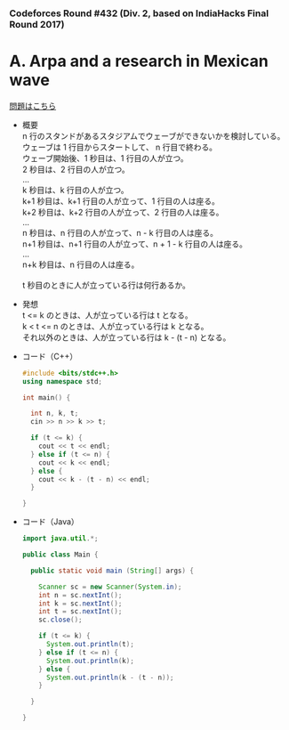 ### Codeforces Round #432 (Div. 2, based on IndiaHacks Final Round 2017)

# A. Arpa and a research in Mexican wave

  [問題はこちら](https://codeforces.com/problemset/problem/851/A)
  
- 概要<br>
  n 行のスタンドがあるスタジアムでウェーブができないかを検討している。<br>
  ウェーブは 1 行目からスタートして、 n 行目で終わる。<br>
  ウェーブ開始後、1 秒目は、1 行目の人が立つ。<br>
  2 秒目は、2 行目の人が立つ。<br>
  ...<br>
  k 秒目は、k 行目の人が立つ。<br>
  k+1 秒目は、k+1 行目の人が立って、1 行目の人は座る。<br>
  k+2 秒目は、k+2 行目の人が立って、2 行目の人は座る。<br>
  ...<br>
  n 秒目は、n 行目の人が立って、n - k 行目の人は座る。<br>
  n+1 秒目は、n+1 行目の人が立って、n + 1 - k 行目の人は座る。<br>
  ...<br>
  n+k 秒目は、n 行目の人は座る。<br>
  <br>
  t 秒目のときに人が立っている行は何行あるか。
  
  
- 発想<br>
  t <= k のときは、人が立っている行は t となる。<br>
  k < t <= n のときは、人が立っている行は k となる。<br>
  それ以外のときは、人が立っている行は k - (t - n) となる。<br>
  
  
- コード（C++）

  ```cpp
  #include <bits/stdc++.h>
  using namespace std;

  int main() {

    int n, k, t;
    cin >> n >> k >> t;

    if (t <= k) {
      cout << t << endl;
    } else if (t <= n) {
      cout << k << endl;
    } else {
      cout << k - (t - n) << endl;
    }

  }
  ```
  
- コード（Java）

  ```java
  import java.util.*;

  public class Main {

    public static void main (String[] args) {

      Scanner sc = new Scanner(System.in);
      int n = sc.nextInt();
      int k = sc.nextInt();
      int t = sc.nextInt();
      sc.close();

      if (t <= k) {
        System.out.println(t);
      } else if (t <= n) {
        System.out.println(k);
      } else {
        System.out.println(k - (t - n));
      }

    }

  }
  ```
    